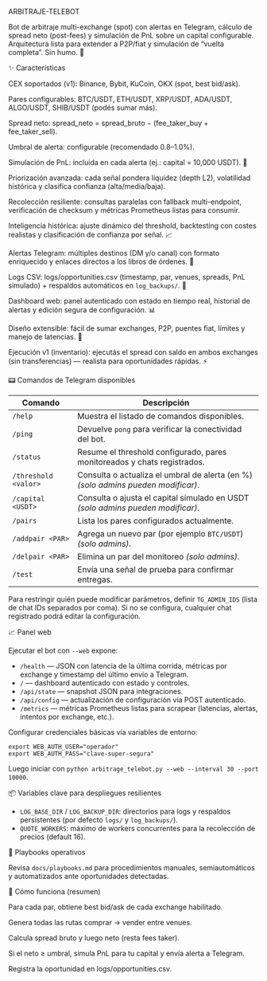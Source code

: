 ARBITRAJE-TELEBOT

Bot de arbitraje multi-exchange (spot) con alertas en Telegram, cálculo de spread neto (post-fees) y simulación de PnL sobre un capital configurable.
Arquitectura lista para extender a P2P/fiat y simulación de “vuelta completa”. Sin humo. 🚀

✨ Características

CEX soportados (v1): Binance, Bybit, KuCoin, OKX (spot, best bid/ask).

Pares configurables: BTC/USDT, ETH/USDT, XRP/USDT, ADA/USDT, ALGO/USDT, SHIB/USDT (podés sumar más).

Spread neto: spread_neto = spread_bruto − (fee_taker_buy + fee_taker_sell).

Umbral de alerta: configurable (recomendado 0.8–1.0%).

Simulación de PnL: incluida en cada alerta (ej.: capital = 10,000 USDT). 🧮

Priorización avanzada: cada señal pondera liquidez (depth L2), volatilidad histórica y clasifica confianza (alta/media/baja).

Recolección resiliente: consultas paralelas con fallback multi-endpoint, verificación de checksum y métricas Prometheus listas para consumir.

Inteligencia histórica: ajuste dinámico del threshold, backtesting con costes realistas y clasificación de confianza por señal. 📈

Alertas Telegram: múltiples destinos (DM y/o canal) con formato enriquecido y enlaces directos a los libros de órdenes. 🔔

Logs CSV: logs/opportunities.csv (timestamp, par, venues, spreads, PnL simulado) + respaldos automáticos en `log_backups/`. 🧾

Dashboard web: panel autenticado con estado en tiempo real, historial de alertas y edición segura de configuración. 📊

Diseño extensible: fácil de sumar exchanges, P2P, puentes fiat, límites y manejo de latencias. 🧰

Ejecución v1 (inventario): ejecutás el spread con saldo en ambos exchanges (sin transferencias) — realista para oportunidades rápidas. ⚡

📟 Comandos de Telegram disponibles

| Comando | Descripción |
| --- | --- |
| `/help` | Muestra el listado de comandos disponibles. |
| `/ping` | Devuelve `pong` para verificar la conectividad del bot. |
| `/status` | Resume el threshold configurado, pares monitoreados y chats registrados. |
| `/threshold <valor>` | Consulta o actualiza el umbral de alerta (en %) _(solo admins pueden modificar)_. |
| `/capital <USDT>` | Consulta o ajusta el capital simulado en USDT _(solo admins pueden modificar)_. |
| `/pairs` | Lista los pares configurados actualmente. |
| `/addpair <PAR>` | Agrega un nuevo par (por ejemplo `BTC/USDT`) _(solo admins)_. |
| `/delpair <PAR>` | Elimina un par del monitoreo _(solo admins)_. |
| `/test` | Envía una señal de prueba para confirmar entregas. |

Para restringir quién puede modificar parámetros, definir `TG_ADMIN_IDS` (lista de chat IDs separados por coma). Si no se configura, cualquier chat registrado podrá editar la configuración.

📈 Panel web

Ejecutar el bot con `--web` expone:

- `/health` — JSON con latencia de la última corrida, métricas por exchange y timestamp del último envío a Telegram.
- `/` — dashboard autenticado con estado y controles.
- `/api/state` — snapshot JSON para integraciones.
- `/api/config` — actualización de configuración vía POST autenticado.
- `/metrics` — métricas Prometheus listas para scrapear (latencias, alertas, intentos por exchange, etc.).

Configurar credenciales básicas vía variables de entorno:

```
export WEB_AUTH_USER="operador"
export WEB_AUTH_PASS="clave-super-segura"
```

Luego iniciar con `python arbitrage_telebot.py --web --interval 30 --port 10000`.

📦 Variables clave para despliegues resilientes

- `LOG_BASE_DIR` / `LOG_BACKUP_DIR`: directorios para logs y respaldos persistentes (por defecto `logs/` y `log_backups/`).
- `QUOTE_WORKERS`: máximo de workers concurrentes para la recolección de precios (default 16).

🔎 Playbooks operativos

Revisa `docs/playbooks.md` para procedimientos manuales, semiautomáticos y automatizados ante oportunidades detectadas.

🧠 Cómo funciona (resumen)

Para cada par, obtiene best bid/ask de cada exchange habilitado.

Genera todas las rutas comprar → vender entre venues.

Calcula spread bruto y luego neto (resta fees taker).

Si el neto ≥ umbral, simula PnL para tu capital y envía alerta a Telegram.

Registra la oportunidad en logs/opportunities.csv.
